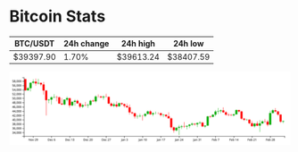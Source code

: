 # Bitcoin Stats

BTC/USDT|24h change|24h high|24h low|
|---|---|---|---|
|$39397.90|1.70%|$39613.24|$38407.59|

<img src="./chart.svg">
